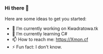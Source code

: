 ### Hi there 👋

Here are some ideas to get you started:

- 🔭 I’m currently working on Kwadratowa.tk
- 🌱 I’m currently learning C#
- 📫 How to reach me: https://Xmon.cf
- ⚡ Fun fact: I don't know.
<!--
**Xmonpl/Xmonpl** is a ✨ _special_ ✨ repository because its `README.md` (this file) appears on your GitHub profile.

Here are some ideas to get you started:

- 🔭 I’m currently working on ...
- 🌱 I’m currently learning ...
- 👯 I’m looking to collaborate on ...
- 🤔 I’m looking for help with ...
- 💬 Ask me about ...
- 📫 How to reach me: ...
- 😄 Pronouns: ...
- ⚡ Fun fact: ...
-->
